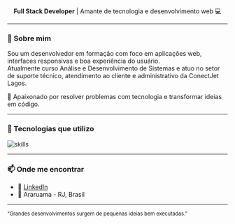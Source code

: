 <p align="center">
  <strong>Full Stack Developer</strong> | Amante de tecnologia e desenvolvimento web 💻
</p>

---

### 🚀 Sobre mim

Sou um desenvolvedor em formação com foco em aplicações web, interfaces responsivas e boa experiência do usuário.  
Atualmente curso Análise e Desenvolvimento de Sistemas e atuo no setor de suporte técnico, atendimento ao cliente e administrativo da ConectJet Lagos.

🎯 Apaixonado por resolver problemas com tecnologia e transformar ideias em código.

---

### 🧰 Tecnologias que utilizo

<img src="https://skillicons.dev/icons?i=html,css,js,nodejs,python,github,figma,vscode" alt="skills" />

---

### 📫 Onde me encontrar

- 💼 [LinkedIn](https://www.linkedin.com/in/lucasmacedo-dev/) 
- 📌 Araruama - RJ, Brasil

---

<sup>“Grandes desenvolvimentos surgem de pequenas ideias bem executadas.”</sup>


<!--
**LucasMacedoDev/LucasMacedoDev** is a ✨ _special_ ✨ repository because its `README.md` (this file) appears on your GitHub profile.

Here are some ideas to get you started:

- 🔭 I’m currently working on ...
- 🌱 I’m currently learning ...
- 👯 I’m looking to collaborate on ...
- 🤔 I’m looking for help with ...
- 💬 Ask me about ...
- 📫 How to reach me: ...
- 😄 Pronouns: ...
- ⚡ Fun fact: ...
-->
